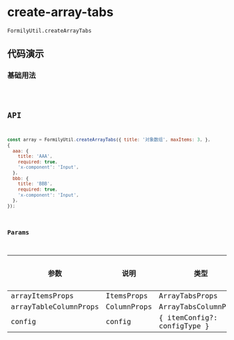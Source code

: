 # create-array-tabs

`FormilyUtil.createArrayTabs`

## 代码演示

### 基础用法
<code src="./create-array-tabs-use.tsx" />


## API
```jsx | pure
const array = FormilyUtil.createArrayTabs({ title: '对象数组', maxItems: 3, },
{
  aaa: {
    title: 'AAA',
    required: true,
    'x-component': 'Input',
  },
  bbb: {
    title: 'BBB',
    required: true,
    'x-component': 'Input',
  },
});
```


### Params
| 参数                  | 说明        | 类型                        | 默认值 |
| --------------------- | ----------- | --------------------------- | ------ |
| arrayItemsProps       | ItemsProps  | ArrayTabsProps              | -      |
| arrayTableColumnProps | ColumnProps | ArrayTabsColumnProps        | -      |
| config                | config      | { itemConfig?: configType } | -      |
